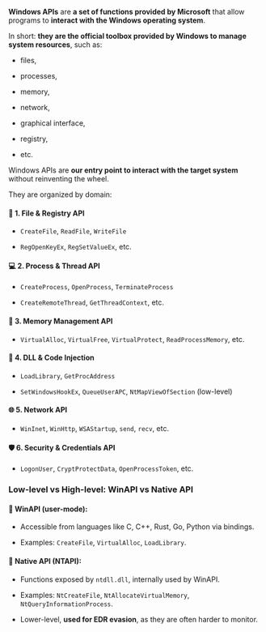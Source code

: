 **Windows APIs** are **a set of functions provided by Microsoft** that allow programs to **interact with the Windows operating system**.

In short: **they are the official toolbox provided by Windows to manage system resources**, such as:

* files,

* processes,

* memory,

* network,

* graphical interface,

* registry,

* etc.

Windows APIs are **our entry point to interact with the target system** without reinventing the wheel.

They are organized by domain:

#### 📁 1. **File & Registry API**

* `CreateFile`, `ReadFile`, `WriteFile`

* `RegOpenKeyEx`, `RegSetValueEx`, etc.

#### 💻 2. **Process & Thread API**

* `CreateProcess`, `OpenProcess`, `TerminateProcess`

* `CreateRemoteThread`, `GetThreadContext`, etc.

#### 🧠 3. **Memory Management API**

* `VirtualAlloc`, `VirtualFree`, `VirtualProtect`, `ReadProcessMemory`, etc.

#### 🧬 4. **DLL & Code Injection**

* `LoadLibrary`, `GetProcAddress`

* `SetWindowsHookEx`, `QueueUserAPC`, `NtMapViewOfSection` (low-level)

#### 🌐 5. **Network API**

* `WinInet`, `WinHttp`, `WSAStartup`, `send`, `recv`, etc.

#### 🛡️ 6. **Security & Credentials API**

* `LogonUser`, `CryptProtectData`, `OpenProcessToken`, etc.

### **Low-level vs High-level: WinAPI vs Native API**

#### 🧱 **WinAPI (user-mode):**

* Accessible from languages like C, C++, Rust, Go, Python via bindings.

* Examples: `CreateFile`, `VirtualAlloc`, `LoadLibrary`.

#### 🧬 **Native API (NTAPI):**

* Functions exposed by `ntdll.dll`, internally used by WinAPI.

* Examples: `NtCreateFile`, `NtAllocateVirtualMemory`, `NtQueryInformationProcess`.

* Lower-level, **used for EDR evasion**, as they are often harder to monitor.
